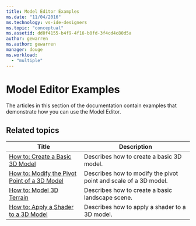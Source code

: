 ```yaml
---
title: Model Editor Examples
ms.date: "11/04/2016"
ms.technology: vs-ide-designers
ms.topic: "conceptual"
ms.assetid: dd0f4155-b4f9-4f16-b0fd-3f4cd4c80d5a
author: gewarren
ms.author: gewarren
manager: douge
ms.workload:
  - "multiple"
---
```

# Model Editor Examples

The articles in this section of the documentation contain examples that demonstrate how you can use the Model Editor.

## Related topics

|Title|Description|
|-----------|-----------------|
|[How to: Create a Basic 3D Model](../designers/how-to-create-a-basic-3-d-model.md)|Describes how to create a basic 3D model.|
|[How to: Modify the Pivot Point of a 3D Model](../designers/how-to-modify-the-pivot-point-of-a-3-d-model.md)|Describes how to modify the pivot point and scale of a 3D model.|
|[How to: Model 3D Terrain](../designers/how-to-model-3-d-terrain.md)|Describes how to create a basic landscape scene.|
|[How to: Apply a Shader to a 3D Model](../designers/how-to-apply-a-shader-to-a-3-d-model.md)|Describes how to apply a shader to a 3D model.|